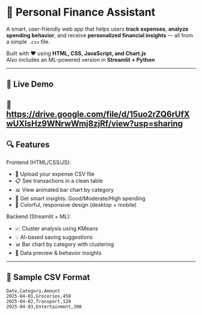 # 💸 Personal Finance Assistant

A smart, user-friendly web app that helps users **track expenses**, **analyze spending behavior**, and receive **personalized financial insights** — all from a simple `.csv` file.

Built with ❤️ using **HTML, CSS, JavaScript, and Chart.js**  
Also includes an ML-powered version in **Streamlit + Python**

---

## 🚀 Live Demo

🎥 https://drive.google.com/file/d/15uo2rZQ6rUfXwUXIsHz9WNrwWmj8zjRf/view?usp=sharing
---

## 🔍 Features

Frontend (HTML/CSS/JS):

- 📁 Upload your expense CSV file
- 📋 See transactions in a clean table
- 📊 View animated bar chart by category
- 🧠 Get smart insights: Good/Moderate/High spending
- 🎨 Colorful, responsive design (desktop + mobile)

Backend (Streamlit + ML):

- 📈 Cluster analysis using KMeans
- 💡 AI-based saving suggestions
- 📊 Bar chart by category with clustering
- 🧪 Data preview & behavior insights

---

## 🧪 Sample CSV Format

````csv
Date,Category,Amount
2025-04-01,Groceries,450
2025-04-02,Transport,120
2025-04-03,Entertainment,300
